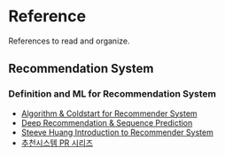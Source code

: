 # Reference
References to read and organize.
## Recommendation System
### Definition and ML for Recommendation System 
* [Algorithm & Coldstart for Recommender System](https://medium.com/recombee-blog/machine-learning-for-recommender-systems-part-1-algorithms-evaluation-and-cold-start-6f696683d0ed)
* [Deep Recommendation & Sequence Prediction](https://medium.com/recombee-blog/machine-learning-for-recommender-systems-part-2-deep-recommendation-sequence-prediction-automl-f134bc79d66b)
* [Steeve Huang Introduction to Recommender System](https://hackernoon.com/introduction-to-recommender-system-part-1-collaborative-filtering-singular-value-decomposition-44c9659c5e75)
* [추천시스템 PR 시리즈](https://bahnsville.tistory.com/894)

